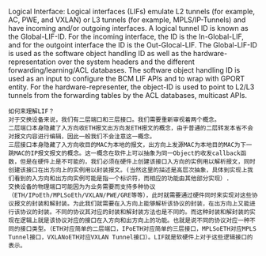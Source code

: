 Logical Interface:
	Logical interfaces (LIFs) emulate L2 tunnels (for example, AC, PWE, and VXLAN) or L3 tunnels (for example, MPLS/IP-Tunnels) and have incoming and/or outgoing interfaces. A logical tunnel ID is known as the Global-LIF-ID. For the incoming interface, the ID is the In-Global-LIF, and for the outgoint interface the ID is the Out-Glocal-LIF.
	The Global-LIF-ID is used as the software object handling ID as well as the hardware-representation over the system headers and the different forwarding/learning/ACL databases. The software object handling ID is used as an input to configure the BCM LIF APIs and to wrap with GPORT entity. For the hardware-representer, the object-ID is used to point to L2/L3 tunnels from the forwarding tables by the ACL databases, multicast APIs. 

	如何来理解LIF？
	对于交换设备来说，我们有二层端口和三层接口。我们需要重新审视着两个概念。
	二层端口本身隐藏了入方向收ETH报文出方向发ETH报文的概念，由于普通的二层转发本省不会对报文内容进行编辑，因此一般我们不会注意这一概念。
	三层接口本身隐藏了入方向收目的MAC为本地的报文，出方向上发源MAC为本地目的MAC为下一跳MAC的IP报文报文的概念。这一概念在软件上可以抽象为同一Object的收发callback函数，但是在硬件上是不可能的，我们必须在硬件上创建该接口入方向的实例用以解析报文，同时创建该接口在出方向上的实例用以封装报文。(当然这里的描述是高层次抽象，具体到实现上我们看到的入方向和出方向实例可能是指一个标识符，而相应的功能由其他部分实现）.
	交换设备的物理端口可能因为为业务需要而支持多种协议（ETH/IPoEth/MPLSoEth/VXLAN/PWE/GRE等等），此时就需要通过硬件同时来实现对这些协议报文的封装和解封装。为此我们就需要在入方向上能够解析该协议的封装，在出方向上又能进行该协议的封装。不同的协议其对应的封装和解封装方法也是不同的。而这种封装和解封装的实现在逻辑上就是该协议对应的接口在入方向和出方向上的功能。也就是说不同的协议对应一种不同的接口类型。（ETH对应简单的二层端口，IPoETH对应简单的三层接口，MPLSoETH对应MPLS Tunnel接口，VXLANoETH对应VXLAN Tunnel接口）。LIF就是软硬件上对于这些逻辑接口的表示。
